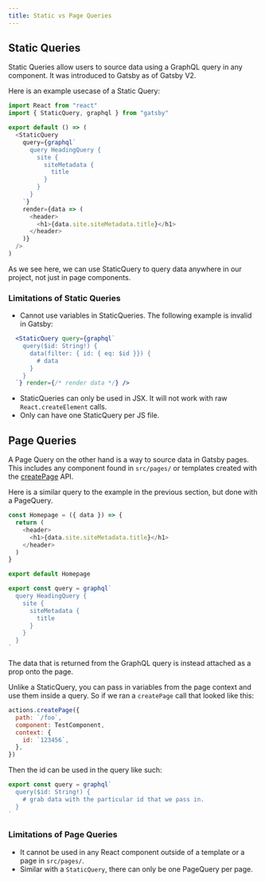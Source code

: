 ```yaml
---
title: Static vs Page Queries
---
```


## Static Queries

Static Queries allow users to source data using a GraphQL query in any component. It was introduced to Gatsby as of Gatsby V2.

Here is an example usecase of a Static Query:

```jsx:title=src/components/header.js
import React from "react"
import { StaticQuery, graphql } from "gatsby"

export default () => (
  <StaticQuery
    query={graphql`
      query HeadingQuery {
        site {
          siteMetadata {
            title
          }
        }
      }
    `}
    render={data => (
      <header>
        <h1>{data.site.siteMetadata.title}</h1>
      </header>
    )}
  />
)
```

As we see here, we can use StaticQuery to query data anywhere in our project, not just in page components.

### Limitations of Static Queries

- Cannot use variables in StaticQueries. The following example is invalid in Gatsby:

```jsx
  <StaticQuery query={graphql`
    query($id: String!) {
      data(filter: { id: { eq: $id }}) {
        # data
      }
    }
  `} render={/* render data */} />
```

- StaticQueries can only be used in JSX. It will not work with raw `React.createElement` calls.
- Only can have one StaticQuery per JS file.

## Page Queries

A Page Query on the other hand is a way to source data in Gatsby pages. This includes any component found in `src/pages/` or templates created with the [createPage](/docs/actions/#createPage) API.

Here is a similar query to the example in the previous section, but done with a PageQuery.

```jsx:title=src/pages/index.js
const Homepage = ({ data }) => {
  return (
    <header>
      <h1>{data.site.siteMetadata.title}</h1>
    </header>
  )
}

export default Homepage

export const query = graphql`
  query HeadingQuery {
    site {
      siteMetadata {
        title
      }
    }
  }
`
```

The data that is returned from the GraphQL query is instead attached as a prop onto the page.

Unlike a StaticQuery, you can pass in variables from the page context and use them inside a query. So if we ran a `createPage` call that looked like this:

```js
actions.createPage({
  path: `/foo`,
  component: TestComponent,
  context: {
    id: `123456`,
  },
})
```

Then the id can be used in the query like such:

```js
export const query = graphql`
  query($id: String!) {
    # grab data with the particular id that we pass in.
  }
`
```

### Limitations of Page Queries

- It cannot be used in any React component outside of a template or a page in `src/pages/`.
- Similar with a `StaticQuery`, there can only be one PageQuery per page.
